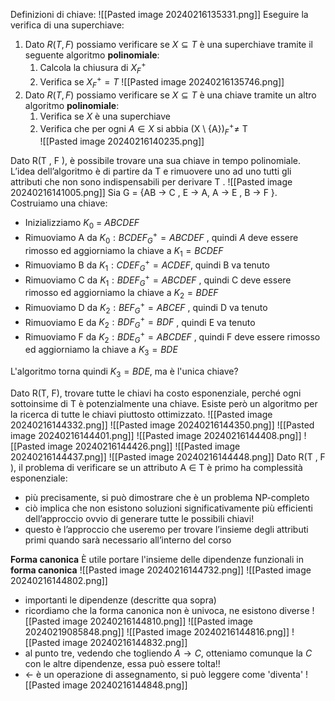 Definizioni di chiave:
![[Pasted image 20240216135331.png]]
Eseguire la verifica di una superchiave:
1. Dato $R(T,F)$ possiamo verificare se $X \subseteq T$ è una superchiave tramite il seguente algoritmo **polinomiale**:
	1. Calcola la chiusura di $X^+_F$
	2. Verifica se $X^+_F = T$
	![[Pasted image 20240216135746.png]]
2. Dato $R(T,F)$ possiamo verificare se $X \subseteq T$ è una chiave tramite un altro algoritmo **polinomiale**:
	1. Verifica se $X$ è una superchiave
	2. Verifica che per ogni $A \in X$ si abbia  (X \ {A})$^+_F \neq$  T   
	![[Pasted image 20240216140235.png]]
	

Dato R(T , F ), è possibile trovare una sua chiave in tempo polinomiale. L’idea dell’algoritmo è di partire da T e rimuovere uno ad uno tutti gli attributi che non sono indispensabili per derivare T .
![[Pasted image 20240216141005.png]]
Sia G = {AB → C , E → A, A → E , B → F }. Costruiamo una chiave:
- Inizializziamo $K_0$ = $ABCDEF$ 
- Rimuoviamo A da $K_0: BCDEF^+_G = ABCDEF$ , quindi $A$ deve essere rimosso ed aggiorniamo la chiave a $K_1 = BCDEF$ 
- Rimuoviamo B da $K_1: CDEF^+_G = ACDEF$, quindi B va tenuto 
- Rimuoviamo C da $K_1: BDEF^+_G = ABCDEF$ , quindi C deve essere rimosso ed aggiorniamo la chiave a $K_2 = BDEF$ 
- Rimuoviamo D da $K_2: BEF^+_G = ABCEF$ , quindi D va tenuto 
- Rimuoviamo E da $K_2: BDF^+_G = BDF$ , quindi E va tenuto 
- Rimuoviamo F da $K_2: BDE^+_G = ABCDEF$ , quindi F deve essere rimosso ed aggiorniamo la chiave a $K_3 = BDE$

L'algoritmo torna quindi $K_3 = BDE$, ma è l'unica chiave? 

Dato R(T, F), trovare tutte le chiavi ha costo esponenziale, perché ogni sottoinsime di T è potenzialmente una chiave. Esiste però un algoritmo per la ricerca di tutte le chiavi piuttosto ottimizzato.
![[Pasted image 20240216144332.png]]
![[Pasted image 20240216144350.png]]
![[Pasted image 20240216144401.png]]
![[Pasted image 20240216144408.png]]
![[Pasted image 20240216144426.png]]
![[Pasted image 20240216144437.png]]
![[Pasted image 20240216144448.png]]
Dato R(T , F ), il problema di verificare se un attributo A ∈ T è primo ha complessità esponenziale: 
- più precisamente, si può dimostrare che è un problema NP-completo 
- ciò implica che non esistono soluzioni significativamente più efficienti dell’approccio ovvio di generare tutte le possibili chiavi! 
- questo è l’approccio che useremo per trovare l’insieme degli attributi primi quando sarà necessario all’interno del corso

**Forma canonica**
È utile portare l'insieme delle dipendenze funzionali in **forma canonica**
![[Pasted image 20240216144732.png]]
![[Pasted image 20240216144802.png]]
- importanti le dipendenze (descritte qua sopra)
- ricordiamo che la forma canonica non è univoca, ne esistono diverse
![[Pasted image 20240216144810.png]]
![[Pasted image 20240219085848.png]]
![[Pasted image 20240216144816.png]]
![[Pasted image 20240216144832.png]]
- al punto tre, vedendo che  togliendo $A \rightarrow C$, otteniamo comunque la $C$ con le altre dipendenze, essa può essere tolta!!
- $\leftarrow$ è un operazione di assegnamento, si può leggere come 'diventa' 
![[Pasted image 20240216144848.png]]
